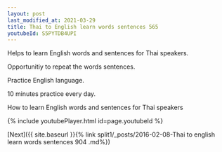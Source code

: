 ```yaml
---
layout: post
last_modified_at: 2021-03-29
title: Thai to English learn words sentences 565 
youtubeId: S5PYTDB4UPI
---
```

 
 
Helps to learn English words and sentences for Thai speakers.

Opportunitiy to repeat the words sentences. 

Practice English language. 
 
10 minutes practice every day. 
 
How to learn English words and sentences for Thai speakers 
 
{% include youtubePlayer.html id=page.youtubeId %}
 
 
[Next]({{ site.baseurl }}{% link  split1/_posts/2016-02-08-Thai to english learn words sentences 904 .md%})
 
